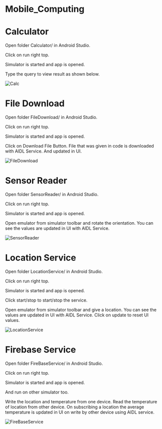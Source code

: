 # Mobile_Computing


# Calculator

Open folder Calculator/ in Android Studio.

Click on run right top.

Simulator is started and app is opened.

Type the query to view result as shown below.

![Calc](https://user-images.githubusercontent.com/45932617/96609175-85274780-12fa-11eb-9af5-fbd443f763ba.png)


# File Download

Open folder FileDownload/ in Android Studio.

Click on run right top.

Simulator is started and app is opened.

Click on Download File Button. File that was given in code is downloaded with AIDL Service. And updated in UI.

![FileDownload](https://user-images.githubusercontent.com/45932617/96609835-3d54f000-12fb-11eb-84b9-310952943f95.png)


# Sensor Reader

Open folder SensorReader/ in Android Studio.

Click on run right top.

Simulator is started and app is opened.

Open emulator from simulator toolbar and rotate the orientation. You can see the values are updated in UI with AIDL Service.

![SensorReader](https://user-images.githubusercontent.com/45932617/96610669-2b278180-12fc-11eb-8d6a-26574c740398.png)


# Location Service

Open folder LocationService/ in Android Studio.

Click on run right top.

Simulator is started and app is opened.

Click start/stop to start/stop the service.

Open emulator from simulator toolbar and give a location. You can see the values are updated in UI with AIDL Service. Click on update to reset UI values.

![LocationService](https://user-images.githubusercontent.com/45932617/96611514-08e23380-12fd-11eb-8762-5abf8357d417.png)


# Firebase Service

Open folder FireBaseService/ in Android Studio.

Click on run right top.

Simulator is started and app is opened.

And run on other simulator too.

Write the location and temperature from one device. Read the temperature of location from other device. On subscribing a location the average temperature is updated in UI on write by other device using AIDL service.

![FireBaseService](https://user-images.githubusercontent.com/45932617/96612690-5ad78900-12fe-11eb-9ad5-54675edf3aab.png)
